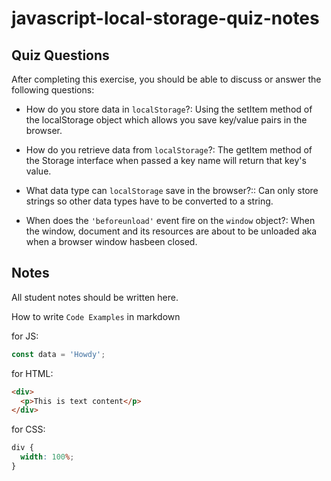 # javascript-local-storage-quiz-notes

## Quiz Questions

After completing this exercise, you should be able to discuss or answer the following questions:

- How do you store data in `localStorage`?: Using the setItem method of the localStorage object which allows you save key/value pairs in the browser.

- How do you retrieve data from `localStorage`?: The getItem method of the Storage interface when passed a key name will return that key's value.

- What data type can `localStorage` save in the browser?:: Can only store strings so other data types have to be converted to a string.

- When does the `'beforeunload'` event fire on the `window` object?: When the window, document and its resources are about to be unloaded aka when a browser window hasbeen closed.

## Notes

All student notes should be written here.

How to write `Code Examples` in markdown

for JS:

```javascript
const data = 'Howdy';
```

for HTML:

```html
<div>
  <p>This is text content</p>
</div>
```

for CSS:

```css
div {
  width: 100%;
}
```
